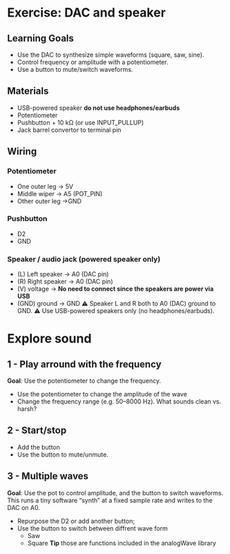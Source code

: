 # Exercise: DAC and speaker
## Learning Goals
- Use the DAC to synthesize simple waveforms (square, saw, sine).
- Control frequency or amplitude with a potentiometer.
- Use a button to mute/switch waveforms.

## Materials
- USB-powered speaker **do not use headphones/earbuds**
- Potentiometer 
- Pushbutton + 10 kΩ (or use INPUT_PULLUP)
- Jack barrel convertor to terminal pin

## Wiring 
### Potentiometer
- One outer leg -> 5V
- Middle wiper -> A5 (POT_PIN)
- Other outer leg ->GND
### Pushbutton 
- D2
- GND 
### Speaker / audio jack (powered speaker only)
- (L) Left speaker -> A0 (DAC pin)
- (R) Right speaker -> A0 (DAC pin)
- (V) voltage -> **No need to connect since the speakers are power via USB**
- (GND) ground -> GND 
⚠️ Speaker L and R both to A0 (DAC) ground to GND.
⚠️ Use USB-powered speakers only (no headphones/earbuds).

# Explore sound
## 1 - Play arround with the frequency
**Goal**: Use the potentiometer to change the frequency. 
- Use the potentiometer to change the amplitude of the wave
- Change the frequency range (e.g. 50–8000 Hz). What sounds clean vs. harsh?

## 2 - Start/stop 
- Add the button
- Use the button to mute/unmute.


## 3 - Multiple waves
**Goal**: Use the pot to control amplitude, and the button to switch waveforms.
This runs a tiny software “synth” at a fixed sample rate and writes to the DAC on A0.
- Repurpose the D2 or add another button;
- Use the button to switch between diffrent wave form
    - Saw
    - Square
**Tip** those are functions included in the analogWave library
